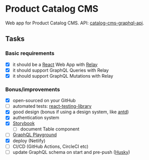 # Product Catalog CMS
Web app for Product Catalog CMS. API: [catalog-cms-graphql-api](https://github.com/stoneparker/catalog-cms-graphql-api).

## Tasks
### Basic requirements
- [x] it should be a [React](https://reactjs.org/) Web App with [Relay](https://relay.dev/)
- [x] it should support GraphQL Queries with Relay
- [x] it should support GraphQL Mutations with Relay

### Bonus/improvements
- [x] open-sourced on your GitHub
- [ ] automated tests: [react-testing-library](https://testing-library.com/)
- [x] good design (bonus if using a design system, like [antd](https://ant.design/))
- [x] authentication system
- [x] [Storybook](https://storybook.js.org/)
  - [ ] document Table component
- [ ] [GraphQL Playground](https://github.com/graphql/graphql-playground)
- [x] deploy (Netlify)
- [ ] CI/CD (GitHub Actions, CircleCI etc)
- [ ] update GraphQL schema on start and pre-push ([Husky](https://typicode.github.io/husky))
